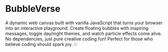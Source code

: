# BubbleVerse
A dynamic web canvas built with vanilla JavaScript that turns your browser into an interactive playground. Create floating bubbles with inspiring messages, toggle day/night themes, and watch particle effects come alive. No dependencies, just pure creative coding fun! Perfect for those who believe coding should spark joy. ✨
